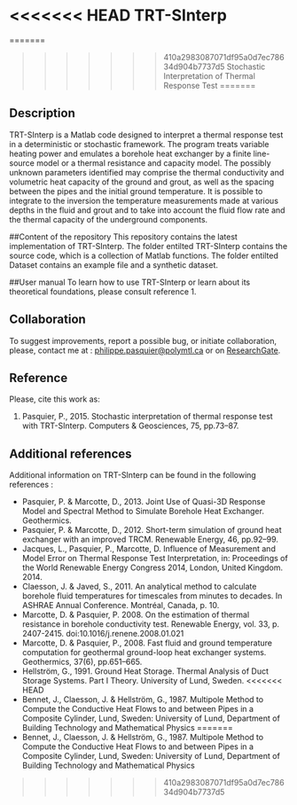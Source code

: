 <<<<<<< HEAD
﻿﻿TRT-SInterp
===========

=======
>>>>>>> 410a2983087071df95a0d7ec78634d904b7737d5
Stochastic Interpretation of Thermal Response Test
=======

## Description
TRT-SInterp is a Matlab code designed to interpret a thermal response test in a deterministic or stochastic framework. The program treats variable heating power and emulates a borehole heat exchanger by a finite line-source model or a thermal resistance and capacity model. The possibly unknown parameters identified may comprise the thermal conductivity and volumetric heat capacity of the ground and grout, as well as the spacing between the pipes and the initial ground temperature. It is possible to integrate to the inversion the temperature measurements made at various depths in the fluid and grout and to take into account the fluid flow rate and the thermal capacity of the underground components.  

##Content of the repository
This repository contains the latest implementation of TRT-SInterp.  The folder entilted TRT-SInterp contains the source code, which is a collection of Matlab functions. The folder entilted Dataset contains an example file and a synthetic dataset.

##User manual
To learn how to use TRT-SInterp or learn about its theoretical foundations, please consult reference 1.

## Collaboration 
To suggest improvements, report a possible bug, or initiate collaboration, please, contact me at : philippe.pasquier@polymtl.ca or on [ResearchGate](https://www.researchgate.net/profile/Philippe_Pasquier2).

## Reference
Please, cite this work as:

1. Pasquier, P., 2015. Stochastic interpretation of thermal response test with TRT-SInterp. Computers & Geosciences, 75, pp.73–87.

## Additional references
Additional information on TRT-SInterp can be found in the following references :

- Pasquier, P. & Marcotte, D., 2013. Joint Use of Quasi-3D Response Model and Spectral Method to Simulate Borehole Heat Exchanger. Geothermics.
- Pasquier, P. & Marcotte, D., 2012. Short-term simulation of ground heat exchanger with an improved TRCM. Renewable Energy, 46, pp.92–99.
- Jacques, L., Pasquier, P., Marcotte, D.  Influence of Measurement and Model Error on Thermal Response Test Interpretation, in: Proceedings of the World Renewable Energy Congress 2014, London, United Kingdom. 2014.
- Claesson, J. & Javed, S., 2011. An analytical method to calculate borehole fluid temperatures for timescales from minutes to decades. In ASHRAE Annual Conference. Montréal, Canada, p. 10.
- Marcotte, D. & Pasquier, P. 2008.  On the estimation of thermal resistance in borehole conductivity test. Renewable Energy, vol. 33, p. 2407-2415. doi:10.1016/j.renene.2008.01.021
- Marcotte, D. & Pasquier, P., 2008. Fast fluid and ground temperature computation for geothermal ground-loop heat exchanger systems. Geothermics, 37(6), pp.651–665.
- Hellström, G., 1991. Ground Heat Storage. Thermal Analysis of Duct Storage Systems. Part I Theory. University of Lund,  Sweden.
<<<<<<< HEAD
- Bennet, J., Claesson, J. & Hellström, G., 1987. Multipole Method to Compute  the Conductive Heat Flows to and between Pipes in a Composite Cylinder, Lund, Sweden: University of Lund, Department of Building Technology and Mathematical Physics
=======
- Bennet, J., Claesson, J. & Hellström, G., 1987. Multipole Method to Compute  the Conductive Heat Flows to and between Pipes in a Composite Cylinder, Lund, Sweden: University of Lund, Department of Building Technology and Mathematical Physics
>>>>>>> 410a2983087071df95a0d7ec78634d904b7737d5
